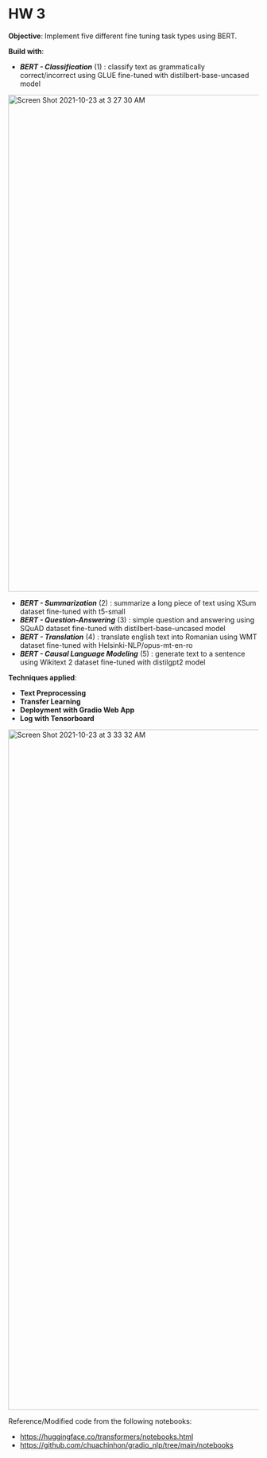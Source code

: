 # HW 3

**Objective**: Implement five different fine tuning task types using BERT.

**Build with**:
* _**BERT - Classification**_ (1) 
: classify text as grammatically correct/incorrect using GLUE fine-tuned with distilbert-base-uncased model
<img width="999" alt="Screen Shot 2021-10-23 at 3 27 30 AM" src="https://user-images.githubusercontent.com/46875754/138552615-951a5a5f-adc8-4eda-8757-f63ba095f042.png">

* _**BERT - Summarization**_ (2) 
: summarize a long piece of text using XSum dataset fine-tuned with t5-small  
* _**BERT - Question-Answering**_ (3) 
: simple question and answering using SQuAD dataset fine-tuned with distilbert-base-uncased model
* _**BERT - Translation**_ (4) 
: translate english text into Romanian using WMT dataset fine-tuned with Helsinki-NLP/opus-mt-en-ro 
* _**BERT - Causal Language Modeling**_ (5) 
: generate text to a sentence using Wikitext 2 dataset fine-tuned with distilgpt2 model

**Techniques applied**:
* **Text Preprocessing** 
* **Transfer Learning**
* **Deployment with Gradio Web App**
* **Log with Tensorboard**
<img width="1368" alt="Screen Shot 2021-10-23 at 3 33 32 AM" src="https://user-images.githubusercontent.com/46875754/138552668-24f63f0d-530d-4b1b-8680-d37432c65ccf.png">


Reference/Modified code from the following notebooks: 
* https://huggingface.co/transformers/notebooks.html
* https://github.com/chuachinhon/gradio_nlp/tree/main/notebooks

